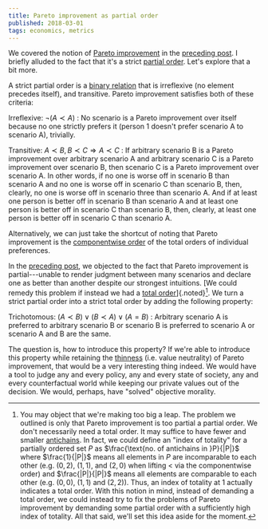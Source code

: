 ```yaml
---
title: Pareto improvement as partial order
published: 2018-03-01
tags: economics, metrics
---
```


We covered the notion of [Pareto improvement](https://en.wikipedia.org/wiki/Pareto_efficiency) in the [preceding post](../pareto-examples/). I briefly alluded to the fact that it's a strict [partial order](https://en.wikipedia.org/wiki/Partially_ordered_set). Let's explore that a bit more.

A strict partial order is a [binary relation](https://en.wikipedia.org/wiki/Binary_relation) that is irreflexive (no element precedes itself), and transitive. Pareto improvement satisfies both of these criteria:

Irreflexive: $\neg (A \prec A)$
:    No scenario is a Pareto improvement over itself because no one strictly prefers it (person 1 doesn't prefer scenario A to scenario A), trivially.

Transitive: $A \prec B, B \prec C \Rightarrow A \prec C$
:    If arbitrary scenario B is a Pareto improvement over arbitrary scenario A and arbitrary scenario C is a Pareto improvement over scenario B, then scenario C is a Pareto improvement over scenario A. In other words, if no one is worse off in scenario B than scenario A and no one is worse off in scenario C than scenario B, then, clearly, no one is worse off in scenario three than scenario A. And if at least one person is better off in scenario B than scenario A and at least one person is better off in scenario C than scenario B, then, clearly, at least one person is better off in scenario C than scenario A.

Alternatively, we can just take the shortcut of noting that Pareto improvement is the [componentwise order](https://en.wikipedia.org/wiki/Product_order) of the total orders of individual preferences.

In the [preceding post](../pareto-examples/), we objected to the fact that Pareto improvement is partial---unable to render judgment between many scenarios and declare one as better than another despite our strongest intuitions. [We could remedy this problem if instead we had a [total order](https://en.wikipedia.org/wiki/Total_order)]{.noted}[^antichain]. We turn a strict partial order into a strict total order by adding the following property:

Trichotomous: $(A \prec B) \lor (B \prec A) \lor (A = B)$
:    Arbitrary scenario A is preferred to arbitrary scenario B or scenario B is preferred to scenario A or scenario A and B are the same.

The question is, how to introduce this property? If we're able to introduce this property while retaining the [thinness](https://plato.stanford.edu/entries/thick-ethical-concepts/) (i.e. value neutrality) of Pareto improvement, that would be a very interesting thing indeed. We would have a tool to judge any and every policy, any and every state of society, any and every counterfactual world while keeping our private values out of the decision. We would, perhaps, have "solved" objective morality.

[^antichain]: You may object that we're making too big a leap. The problem we outlined is only that Pareto improvement is too partial a partial order. We don't necessarily need a total order. It may suffice to have fewer and smaller [antichains](https://en.wikipedia.org/wiki/Antichain). In fact, we could define an "index of totality" for a partially ordered set $P$ as $\frac{\text{no. of antichains in }P}{|P|}$ where $\frac{1}{|P|}$ means all elements in $P$ are incomparable to each other (e.g. $(0, 2)$, $(1, 1)$, and $(2, 0)$ when lifting $\lt$ via the componentwise order) and $\frac{|P|}{|P|}$ means all elements are comparable to each other (e.g. $(0, 0)$, $(1, 1)$ and $(2, 2)$). Thus, an index of totality at $1$ actually indicates a total order. With this notion in mind, instead of demanding a total order, we could instead try to fix the problems of Pareto improvement by demanding some partial order with a sufficiently high index of totality. All that said, we'll set this idea aside for the moment.
